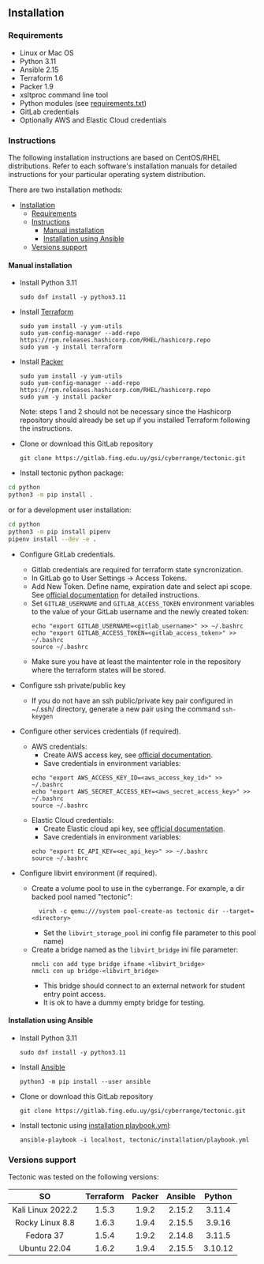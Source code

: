 ## Installation

### Requirements
- Linux or Mac OS
- Python 3.11
- Ansible 2.15
- Terraform 1.6
- Packer 1.9
- xsltproc command line tool
- Python modules (see [requirements.txt](./python/requirements.txt))
- GitLab credentials
- Optionally AWS and Elastic Cloud credentials

### Instructions
The following installation instructions are based on CentOS/RHEL distributions. Refer to each software's installation manuals for detailed instructions for your particular operating system distribution.

There are two installation methods:
- [Installation](#installation)
  - [Requirements](#requirements)
  - [Instructions](#instructions)
    - [Manual installation](#manual-installation)
    - [Installation using Ansible](#installation-using-ansible)
  - [Versions support](#versions-support)

#### Manual installation

- Install Python 3.11
  ```
  sudo dnf install -y python3.11
  ```

- Install [Terraform](https://developer.hashicorp.com/terraform/tutorials/aws-get-started/install-cli)
  ```
  sudo yum install -y yum-utils
  sudo yum-config-manager --add-repo https://rpm.releases.hashicorp.com/RHEL/hashicorp.repo
  sudo yum -y install terraform
  ```

- Install [Packer](https://developer.hashicorp.com/packer/tutorials/docker-get-started/get-started-install-cli)
  ```
  sudo yum install -y yum-utils
  sudo yum-config-manager --add-repo https://rpm.releases.hashicorp.com/RHEL/hashicorp.repo
  sudo yum -y install packer
  ```
  Note: steps 1 and 2 should not be necessary since the Hashicorp repository should already be set up if you installed Terraform following the instructions. 

- Clone or download this GitLab repository
  ```
  git clone https://gitlab.fing.edu.uy/gsi/cyberrange/tectonic.git
  ```

- Install tectonic python package:
```bash
cd python
python3 -m pip install .
```

or for a development user installation:

```bash
cd python
python3 -m pip install pipenv
pipenv install --dev -e .
```

- Configure GitLab credentials.
  - Gitlab credentials are required for terraform state syncronization.
  - In GitLab go to User Settings -> Access Tokens.
  - Add New Token. Define name, expiration date and select api scope. See [official documentation](https://docs.gitlab.com/ee/user/profile/personal_access_tokens.html) for detailed instructions.
  - Set `GITLAB_USERNAME` and `GITLAB_ACCESS_TOKEN` environment variables to the value of your GitLab username and the newly created token: 
    ```
    echo "export GITLAB_USERNAME=<gitlab_username>" >> ~/.bashrc
    echo "export GITLAB_ACCESS_TOKEN=<gitlab_access_token>" >> ~/.bashrc
    source ~/.bashrc
    ```
  - Make sure you have at least the maintenter role in the repository where the terraform states will be stored.

- Configure ssh private/public key
  - If you do not have an ssh public/private key pair configured in ~/.ssh/ directory, generate a new pair using the command `ssh-keygen` 

- Configure other services credentials (if required).
  - AWS credentials:
    - Create AWS access key, see [official documentation](https://docs.aws.amazon.com/IAM/latest/UserGuide/id_credentials_access-keys.html#Using_CreateAccessKey).
    - Save credentials in environment variables:
    ```
    echo "export AWS_ACCESS_KEY_ID=<aws_access_key_id>" >> ~/.bashrc
    echo "export AWS_SECRET_ACCESS_KEY=<aws_secret_access_key>" >> ~/.bashrc
    source ~/.bashrc
    ```
  - Elastic Cloud credentials:
    - Create Elastic cloud api key, see [official documentation](https://www.elastic.co/guide/en/cloud/current/ec-api-authentication.html).
    - Save credentials in environment variables:
    ```
    echo "export EC_API_KEY=<ec_api_key>" >> ~/.bashrc
    source ~/.bashrc
    ```

- Configure libvirt environment (if required).
  - Create a volume pool to use in the cyberrange. For example, a dir backed pool named "tectonic":
    ```
      virsh -c qemu:///system pool-create-as tectonic dir --target=<directory>
    ```
    * Set the `libvirt_storage_pool` ini config file parameter to this pool name)
  - Create a bridge named as the `libvirt_bridge` ini file parameter:
    ```
    nmcli con add type bridge ifname <libvirt_bridge>
    nmcli con up bridge-<libvirt_bridge>
    ```
    * This bridge should connect to an external network for student entry point access.
    * It is ok to have a dummy empty bridge for testing.


#### Installation using Ansible
- Install Python 3.11
  ```
  sudo dnf install -y python3.11
  ```

- Install [Ansible](https://docs.ansible.com/ansible/latest/installation_guide/intro_installation.html#pip-install) 
  ```
  python3 -m pip install --user ansible
  ```
- Clone or download this GitLab repository
  ```
  git clone https://gitlab.fing.edu.uy/gsi/cyberrange/tectonic.git
  ```

- Install tectonic using [installation playbook.yml](./installation/playbook.yml):
  ```
  ansible-playbook -i localhost, tectonic/installation/playbook.yml
  ```

### Versions support
Tectonic was tested on the following versions:

| **SO**            | **Terraform** | **Packer** | **Ansible** | **Python** |
|:-----------------:|:-------------:|:----------:|:-----------:|:----------:|
| Kali Linux 2022.2 | 1.5.3         | 1.9.2      | 2.15.2      | 3.11.4     |
| Rocky Linux 8.8   | 1.6.3         | 1.9.4      | 2.15.5      | 3.9.16     |
| Fedora 37         | 1.5.4         | 1.9.2      | 2.14.8      | 3.11.5     |
| Ubuntu 22.04      | 1.6.2         | 1.9.4      | 2.15.5      | 3.10.12    |
